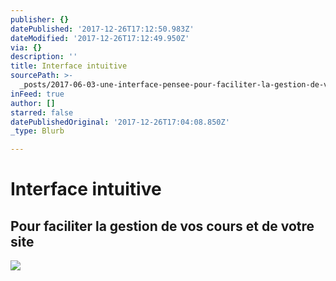 ```yaml
---
publisher: {}
datePublished: '2017-12-26T17:12:50.983Z'
dateModified: '2017-12-26T17:12:49.950Z'
via: {}
description: ''
title: Interface intuitive
sourcePath: >-
  _posts/2017-06-03-une-interface-pensee-pour-faciliter-la-gestion-de-votre-espa.md
inFeed: true
author: []
starred: false
datePublishedOriginal: '2017-12-26T17:04:08.850Z'
_type: Blurb

---
```

# Interface intuitive

## Pour faciliter la gestion de vos cours et de votre site
![](https://the-grid-user-content.s3-us-west-2.amazonaws.com/bf961de9-0b27-4c38-9564-5226842ae140.png)